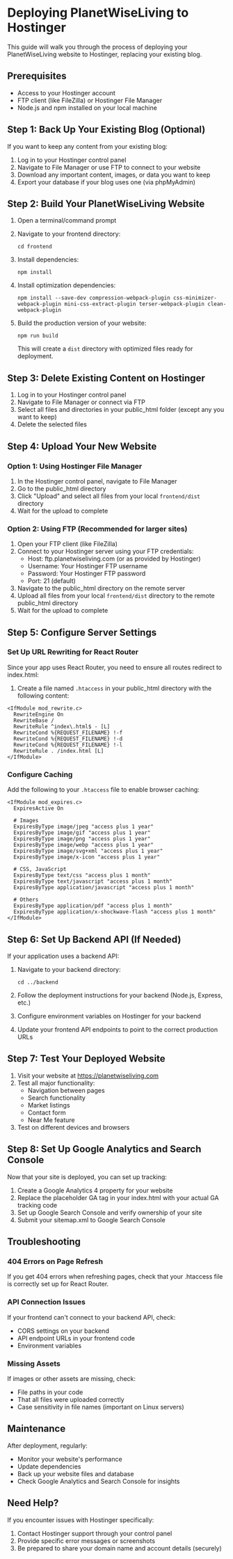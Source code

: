 # Deploying PlanetWiseLiving to Hostinger

This guide will walk you through the process of deploying your PlanetWiseLiving website to Hostinger, replacing your existing blog.

## Prerequisites

- Access to your Hostinger account
- FTP client (like FileZilla) or Hostinger File Manager
- Node.js and npm installed on your local machine

## Step 1: Back Up Your Existing Blog (Optional)

If you want to keep any content from your existing blog:

1. Log in to your Hostinger control panel
2. Navigate to File Manager or use FTP to connect to your website
3. Download any important content, images, or data you want to keep
4. Export your database if your blog uses one (via phpMyAdmin)

## Step 2: Build Your PlanetWiseLiving Website

1. Open a terminal/command prompt
2. Navigate to your frontend directory:
   ```
   cd frontend
   ```

3. Install dependencies:
   ```
   npm install
   ```

4. Install optimization dependencies:
   ```
   npm install --save-dev compression-webpack-plugin css-minimizer-webpack-plugin mini-css-extract-plugin terser-webpack-plugin clean-webpack-plugin
   ```

5. Build the production version of your website:
   ```
   npm run build
   ```
   
   This will create a `dist` directory with optimized files ready for deployment.

## Step 3: Delete Existing Content on Hostinger

1. Log in to your Hostinger control panel
2. Navigate to File Manager or connect via FTP
3. Select all files and directories in your public_html folder (except any you want to keep)
4. Delete the selected files

## Step 4: Upload Your New Website

### Option 1: Using Hostinger File Manager

1. In the Hostinger control panel, navigate to File Manager
2. Go to the public_html directory
3. Click "Upload" and select all files from your local `frontend/dist` directory
4. Wait for the upload to complete

### Option 2: Using FTP (Recommended for larger sites)

1. Open your FTP client (like FileZilla)
2. Connect to your Hostinger server using your FTP credentials:
   - Host: ftp.planetwiseliving.com (or as provided by Hostinger)
   - Username: Your Hostinger FTP username
   - Password: Your Hostinger FTP password
   - Port: 21 (default)
3. Navigate to the public_html directory on the remote server
4. Upload all files from your local `frontend/dist` directory to the remote public_html directory
5. Wait for the upload to complete

## Step 5: Configure Server Settings

### Set Up URL Rewriting for React Router

Since your app uses React Router, you need to ensure all routes redirect to index.html:

1. Create a file named `.htaccess` in your public_html directory with the following content:

```
<IfModule mod_rewrite.c>
  RewriteEngine On
  RewriteBase /
  RewriteRule ^index\.html$ - [L]
  RewriteCond %{REQUEST_FILENAME} !-f
  RewriteCond %{REQUEST_FILENAME} !-d
  RewriteCond %{REQUEST_FILENAME} !-l
  RewriteRule . /index.html [L]
</IfModule>
```

### Configure Caching

Add the following to your `.htaccess` file to enable browser caching:

```
<IfModule mod_expires.c>
  ExpiresActive On

  # Images
  ExpiresByType image/jpeg "access plus 1 year"
  ExpiresByType image/gif "access plus 1 year"
  ExpiresByType image/png "access plus 1 year"
  ExpiresByType image/webp "access plus 1 year"
  ExpiresByType image/svg+xml "access plus 1 year"
  ExpiresByType image/x-icon "access plus 1 year"

  # CSS, JavaScript
  ExpiresByType text/css "access plus 1 month"
  ExpiresByType text/javascript "access plus 1 month"
  ExpiresByType application/javascript "access plus 1 month"

  # Others
  ExpiresByType application/pdf "access plus 1 month"
  ExpiresByType application/x-shockwave-flash "access plus 1 month"
</IfModule>
```

## Step 6: Set Up Backend API (If Needed)

If your application uses a backend API:

1. Navigate to your backend directory:
   ```
   cd ../backend
   ```

2. Follow the deployment instructions for your backend (Node.js, Express, etc.)
3. Configure environment variables on Hostinger for your backend
4. Update your frontend API endpoints to point to the correct production URLs

## Step 7: Test Your Deployed Website

1. Visit your website at https://planetwiseliving.com
2. Test all major functionality:
   - Navigation between pages
   - Search functionality
   - Market listings
   - Contact form
   - Near Me feature
3. Test on different devices and browsers

## Step 8: Set Up Google Analytics and Search Console

Now that your site is deployed, you can set up tracking:

1. Create a Google Analytics 4 property for your website
2. Replace the placeholder GA tag in your index.html with your actual GA tracking code
3. Set up Google Search Console and verify ownership of your site
4. Submit your sitemap.xml to Google Search Console

## Troubleshooting

### 404 Errors on Page Refresh
If you get 404 errors when refreshing pages, check that your .htaccess file is correctly set up for React Router.

### API Connection Issues
If your frontend can't connect to your backend API, check:
- CORS settings on your backend
- API endpoint URLs in your frontend code
- Environment variables

### Missing Assets
If images or other assets are missing, check:
- File paths in your code
- That all files were uploaded correctly
- Case sensitivity in file names (important on Linux servers)

## Maintenance

After deployment, regularly:
- Monitor your website's performance
- Update dependencies
- Back up your website files and database
- Check Google Analytics and Search Console for insights

## Need Help?

If you encounter issues with Hostinger specifically:
1. Contact Hostinger support through your control panel
2. Provide specific error messages or screenshots
3. Be prepared to share your domain name and account details (securely) 
